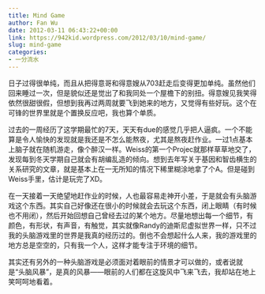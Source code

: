 ```yaml
---
title: Mind Game
author: Fan Wu
date: 2012-03-11 06:43:22+00:00
link: https://942kid.wordpress.com/2012/03/10/mind-game/
slug: mind-game
categories:
- 一分流水
---
```


日子过得很单纯，而且从把得意哥和得意嫂从703赶走后变得更加单纯。虽然他们回来睡过一次，但是貌似还是觉出了和我同处一个屋檐下的别扭。得意嫂见我笑得依然很甜很假，但想到我再过两周就要飞到她来的地方，又觉得有些好玩。这个在可锋的世界里就是个置换反应吧，我也算个单质。

过去的一周经历了这学期最忙的7天，天天有due的感觉几乎把人逼疯。一个不能算是令人愉快的发现就是我还是不怎么能熬夜，尤其是熬夜赶作业。一过1点基本上脑子就在随机游走，像个醉汉一样。Weiss的第一个Projec就那样草草地交了，发现每到冬天学期自己就会有胡编乱造的倾向。想到去年写关于基因和智齿横生的关系研究的文章，就是基本上在一无所知的情况下稀里糊涂地拿了个A。但是碰到Weiss手里，估计是玩完了XD。

在一天接着一天绝望地赶作业的时候，人也最容易走神开小差，于是就会有头脑游戏这个东西。其实自己好像还在很小的时候就会去玩这个东西，闭上眼睛（有时候也不用闭），然后开始回想自己曾经去过的某个地方。尽量地想出每一个细节，有颜色，有形状，有声音，有触觉，其实就像Randy的迪斯尼虚拟世界一样，只不过我的头脑游戏里的世界是我真的经历过的。倒也不会想起什么人来，我的游戏里的地方总是空空的，只有我一个人，这样才能专注于环境的细节。

其实还有另外的一种头脑游戏是必须面对着眼前的情景才可以做的，或者说就是“头脑风暴”，是真的风暴——眼前的人们都在这旋风中飞来飞去，我却站在地上笑呵呵地看着。
